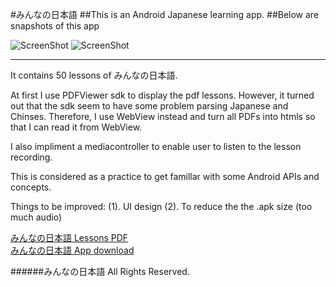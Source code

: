 #みんなの日本語
##This is an Android Japanese learning app. 
##Below are snapshots of this app

![ScreenShot](https://fbcdn-sphotos-h-a.akamaihd.net/hphotos-ak-prn2/v/t34/1958163_737744166250277_1573975308_n.jpg?oh=3afd857480122e55c7d0f77ebeea2029&oe=5310717D&__gda__=1393548018_a1333cab61321a7ce915832b762c8c77)
![ScreenShot](https://fbcdn-sphotos-h-a.akamaihd.net/hphotos-ak-frc3/v/t34/1620670_737744132916947_1283007535_n.jpg?oh=9bfb8c97ba06672957ba376413c5e563&oe=5310398D&__gda__=1393564686_bd57c78783eda62077d6fce501de1e20)

---
It contains 50 lessons of みんなの日本語.

At first I use PDFViewer sdk to display the pdf lessons. However, it turned out that the sdk seem to have some problem parsing Japanese and Chinses.
Therefore, I use WebView instead and turn all PDFs into htmls so that I can read it from WebView.

I also impliment a mediacontroller to enable user to listen to the lesson recording.

This is considered as a practice to get famillar with some Android APIs and concepts.

Things to be improved:
(1). UI design
(2). To reduce the the .apk size (too much audio)

[みんなの日本語 Lessons PDF]( https://www.dropbox.com/sh/f3unjvmh6dmwnct/CO9TU6m31G)
<br>
[みんなの日本語 App download](https://dl.dropboxusercontent.com/u/113630504/Minna_No_Nihongo.apk)


######みんなの日本語  All Rights Reserved.
